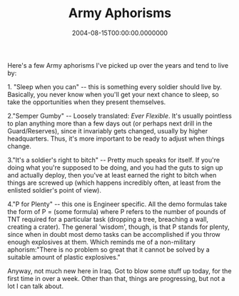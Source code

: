 ﻿---
title: Army Aphorisms
date: "2004-08-15T00:00:00.0000000"
featuredImage: img/army-aphorisms-featured.png
---

Here's a few Army aphorisms I've picked up over the years and tend to live by:

1\. "Sleep when you can" -- this is something every soldier should live by. Basically, you never know when you'll get your next chance to sleep, so take the opportunities when they present themselves.

2\."Semper Gumby" -- Loosely translated: _Ever Flexible_. It's usually pointless to plan anything more than a few days out (or perhaps next drill in the Guard/Reserves), since it invariably gets changed, usually by higher headquarters. Thus, it's more important to be ready to adjust when things change.

3\."It's a soldier's right to bitch" -- Pretty much speaks for itself. If you're doing what you're supposed to be doing, and you had the guts to sign up and actually deploy, then you've at least earned the right to bitch when things are screwed up (which happens incredibly often, at least from the enlisted soldier's point of view).

4\."P for Plenty" -- this one is Engineer specific. All the demo formulas take the form of P = (some formula) where P refers to the number of pounds of TNT required for a particular task (dropping a tree, breaching a wall, creating a crater). The general 'wisdom', though, is that P stands for plenty, since when in doubt most demo tasks can be accomplished if you throw enough explosives at them. Which reminds me of a non-military aphorism:"There is no problem so great that it cannot be solved by a suitable amount of plastic explosives."

Anyway, not much new here in Iraq. Got to blow some stuff up today, for the first time in over a week. Other than that, things are progressing, but not a lot I can talk about.

